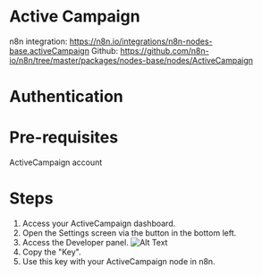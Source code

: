 # Active Campaign

n8n integration: https://n8n.io/integrations/n8n-nodes-base.activeCampaign
Github: https://github.com/n8n-io/n8n/tree/master/packages/nodes-base/nodes/ActiveCampaign

# Authentication

# Pre-requisites

ActiveCampaign account

# Steps

1. Access your ActiveCampaign dashboard.
2. Open the Settings screen via the button in the bottom left.
3. Access the Developer panel.
   ![Alt Text](https://i.imgur.com/1LTdyS0.gif) 
4. Copy the "Key". 
5. Use this key with your ActiveCampaign node in n8n.

